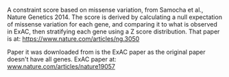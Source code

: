 A constraint score based on missense variation, from Samocha et al., Nature Genetics 2014.  The score is derived by calculating a null expectation of missense variation for each gene, and comparing it to what is observed in ExAC, then stratifying each gene using a Z score distribution.  That paper is at: https://www.nature.com/articles/ng.3050

Paper it was downloaded from is the ExAC paper as the original paper doesn't have all genes.  ExAC paper at: www.nature.com/articles/nature19057
